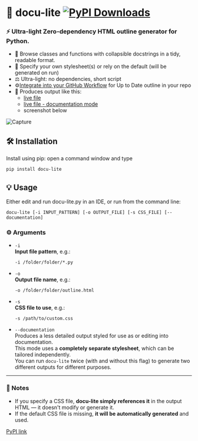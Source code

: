 # 🧾 docu-lite [![PyPI Downloads](https://static.pepy.tech/badge/docu-lite)](https://pepy.tech/projects/docu-lite) 
### ⚡ Ultra-light Zero-dependency HTML outline generator for Python.  



* 📖 Browse classes and functions with collapsible docstrings in a tidy, readable format.
* 📘 Specify your own stylesheet(s) or rely on the default (will be generated on run)
* ⚖️ Ultra-light: no dependencies, short script
* ⚙️[Integrate into your GitHub Workflow](https://g1ojs.github.io/docu-lite/add-to-workflow/) for Up to Date outline in your repo
* 👀 Produces output like this:
    - [live file](https://g1ojs.github.io/docu-lite/docu-lite-outline.html)
    - [live file - documentation mode](https://g1ojs.github.io/docu-lite/docu-lite-outline_docs.html)
    - screenshot below

![Capture](https://github.com/user-attachments/assets/c2eb5243-5666-428a-a1f7-4a09ec127285)

## 🛠 Installation

Install using pip: open a command window and type

```
pip install docu-lite
```
## 💡 Usage
Either edit and run docu-lite.py in an IDE, or run from the command line:
```
docu-lite [-i INPUT_PATTERN] [-o OUTPUT_FILE] [-s CSS_FILE] [--documentation]
```
### ⚙️ Arguments

- `-i`  
  **Input file pattern**, e.g.:  
  ```
  -i /folder/folder/*.py
  ```

- `-o`  
  **Output file name**, e.g.:  
  ```
  -o /folder/folder/outline.html
  ```

- `-s`  
  **CSS file to use**, e.g.:  
  ```
  -s /path/to/custom.css
  ```

- `--documentation`  
  Produces a less detailed output styled for use as or editing into documentation.  
  This mode uses a **completely separate stylesheet**, which can be tailored independently.  
  You can run `docu-lite` twice (with and without this flag) to generate two different outputs for different purposes.

---

### 📝 Notes

- If you specify a CSS file, **docu-lite simply references it** in the output HTML — it doesn't modify or generate it.
- If the default CSS file is missing, **it will be automatically generated** and used.

[PyPI link](https://pypi.org/project/docu-lite/)
